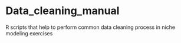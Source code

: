 # Data_cleaning_manual
R scripts that help to perform common data cleaning process in niche modeling exercises
